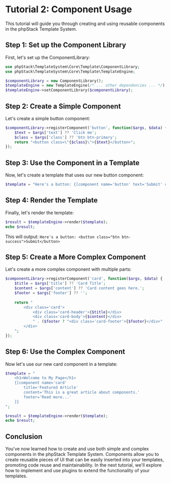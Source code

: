 # Tutorial 2: Component Usage

This tutorial will guide you through creating and using reusable components in the phpStack Template System.

## Step 1: Set up the Component Library

First, let's set up the ComponentLibrary:

```php
use phpStack\TemplateSystem\Core\Template\ComponentLibrary;
use phpStack\TemplateSystem\Core\Template\TemplateEngine;

$componentLibrary = new ComponentLibrary();
$templateEngine = new TemplateEngine(/* ... other dependencies ... */);
$templateEngine->setComponentLibrary($componentLibrary);
```

## Step 2: Create a Simple Component

Let's create a simple button component:

```php
$componentLibrary->registerComponent('button', function($args, $data) {
    $text = $args['text'] ?? 'Click me';
    $class = $args['class'] ?? 'btn btn-primary';
    return "<button class=\"{$class}\">{$text}</button>";
});
```

## Step 3: Use the Component in a Template

Now, let's create a template that uses our new button component:

```php
$template = "Here's a button: {[component name='button' text='Submit' class='btn btn-success']}";
```

## Step 4: Render the Template

Finally, let's render the template:

```php
$result = $templateEngine->render($template);
echo $result;
```

This will output: `Here's a button: <button class="btn btn-success">Submit</button>`

## Step 5: Create a More Complex Component

Let's create a more complex component with multiple parts:

```php
$componentLibrary->registerComponent('card', function($args, $data) {
    $title = $args['title'] ?? 'Card Title';
    $content = $args['content'] ?? 'Card content goes here.';
    $footer = $args['footer'] ?? '';
    
    return "
        <div class='card'>
            <div class='card-header'>{$title}</div>
            <div class='card-body'>{$content}</div>
            " . ($footer ? "<div class='card-footer'>{$footer}</div>" : "") . "
        </div>
    ";
});
```

## Step 6: Use the Complex Component

Now let's use our new card component in a template:

```php
$template = "
    <h1>Welcome to My Page</h1>
    {[component name='card' 
        title='Featured Article' 
        content='This is a great article about components.' 
        footer='Read more...'
    ]}
";

$result = $templateEngine->render($template);
echo $result;
```

## Conclusion

You've now learned how to create and use both simple and complex components in the phpStack Template System. Components allow you to create reusable pieces of UI that can be easily inserted into your templates, promoting code reuse and maintainability. In the next tutorial, we'll explore how to implement and use plugins to extend the functionality of your templates.
